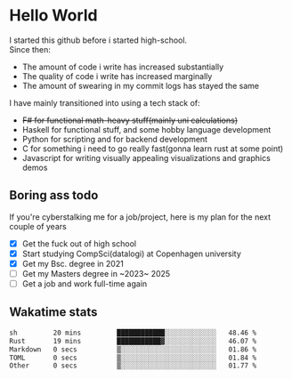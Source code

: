 # Hello World

I started this github before i started high-school.  
Since then:
- The amount of code i write has increased substantially
- The quality of code i write has increased marginally
- The amount of swearing in my commit logs has stayed the same

I have mainly transitioned into using a tech stack of:
- ~~F# for functional math-heavy stuff(mainly uni calculations)~~
- Haskell for functional stuff, and some hobby language development
- Python for scripting and for backend development
- C for something i need to go really fast(gonna learn rust at some point)
- Javascript for writing visually appealing visualizations and graphics demos

## Boring ass todo
If you're cyberstalking me for a job/project, here is my plan for the next couple of years
- [x] Get the fuck out of high school
- [x] Start studying CompSci(datalogi) at Copenhagen university
- [x] Get my Bsc. degree in 2021
- [ ] Get my Masters degree in ~2023~ 2025
- [ ] Get a job and work full-time again

## Wakatime stats
<!--START_SECTION:waka-->

```txt
sh         20 mins         ████████████░░░░░░░░░░░░░   48.46 %
Rust       19 mins         ███████████▓░░░░░░░░░░░░░   46.07 %
Markdown   0 secs          ▒░░░░░░░░░░░░░░░░░░░░░░░░   01.86 %
TOML       0 secs          ▒░░░░░░░░░░░░░░░░░░░░░░░░   01.84 %
Other      0 secs          ▒░░░░░░░░░░░░░░░░░░░░░░░░   01.77 %
```

<!--END_SECTION:waka-->
